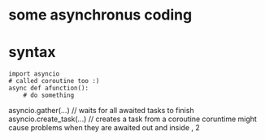 # some asynchronus coding

# syntax 

    import asyncio
    # called coroutine too :) 
    async def afunction(): 
        # do something

asyncio.gather(...) // waits for all awaited tasks to finish 
asyncio.create_task(...) // creates a task from a coroutine
coruntime might cause problems when they are awaited out and inside , 2
        